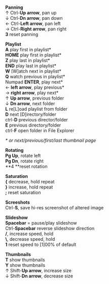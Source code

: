 **Panning**<br />
&uarr; Ctrl-**Up arrow**, pan up<br />
&darr; Ctrl-**Dn arrow**, pan down<br />
&larr; Ctrl-**Left arrow**, pan left<br />
&rarr; Ctrl-**Right arrow**, pan right<br />
**3** reset panning<br />

**Playlist**<br />
**A** play first in playlist\*<br />
**HOME** play first in playlist\*<br />
**Z** play last in playlist\*<br />
**END** play last in playlist\*<br />
**W** [W]atch next in playlist\*<br />
**Q** watch previous in playlist\*<br />
Numpad **ENTER**, play next\*<br />
&larr; **left arrow**, play previous\*<br />
&rarr; **right arrow**, play next\*<br />
&uarr; **Up arrow**, previous folder<br />
&darr; **Dn arrow**, next folder<br />
**L** re[L]oad playlist from folder<br />
**D** next [D]irectory/folder<br />
ctrl-**D** previous director/folder<br />
**E** previous directory/folder<br />
ctrl-**F** open folder in File Explorer<br />

_\* or next/previous/first/last thumbnail page_<br />

**Rotating**<br />
**Pg Up**, rotate left<br />
**Pg Dn**, rotate right<br />
**4 **reset rotation<br />

**Saturation**<br />
**{** decrease, hold repeat<br />
**}** increase, hold repeat<br />
**;** reset saturation<br />

**Screeshots**<br />
Ctrl-**S**, save hi-res screenshot of altered image<br />

**Slideshow**<br />
**Spacebar** = pause/play slideshow<br />
Ctrl-**Spacebar** reverse slideshow direction<br />
**/**, increase speed, hold<br />
**\\**, decrease speed, hold<br />
**1** reset speed to [1]00% of default<br />

**Thumbnails**<br />
**T** show thumbnails<br />
**Y** show thumbnails<br />
&uarr; Shift-**Up arrow**, increase size<br />
&darr; Shift-**Dn arrow**, decrease size<br />


